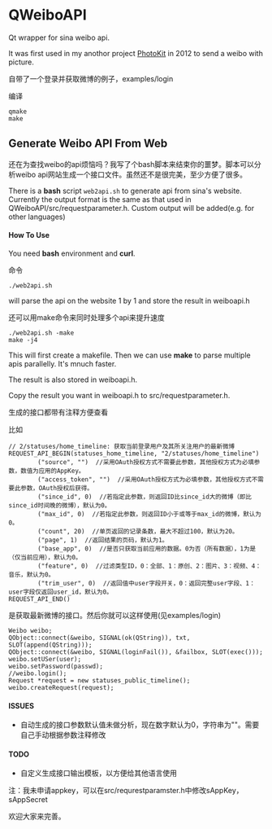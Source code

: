 QWeiboAPI
=========

Qt wrapper for sina weibo api.

It was first used in my anothor project [PhotoKit](https://github.com/wang-bin/PhotoKit) in 2012 to send a weibo with picture.

自带了一个登录并获取微博的例子，examples/login

编译

    qmake
    make


## Generate Weibo API From Web

还在为查找weibo的api烦恼吗？我写了个bash脚本来结束你的噩梦。脚本可以分析weibo api网站生成一个接口文件。虽然还不是很完美，至少方便了很多。

There is a **bash** script `web2api.sh` to generate api from sina's website. Currently the output format is the same as that used in QWeiboAPI/src/requestparameter.h. Custom output will be added(e.g. for other languages)

#### How To Use

You need **bash** environment and **curl**.

命令

    ./web2api.sh

will parse the api on the website 1 by 1 and store the result in weiboapi.h

还可以用make命令来同时处理多个api来提升速度

    ./web2api.sh -make
    make -j4

This will first create a makefile. Then we can use **make** to parse multiple apis parallelly. It's mnuch faster.

The result is also stored in weiboapi.h.

Copy the result you want in weiboapi.h to src/requestparameter.h.

生成的接口都带有注释方便查看

比如

    // 2/statuses/home_timeline: 获取当前登录用户及其所关注用户的最新微博 
    REQUEST_API_BEGIN(statuses_home_timeline, "2/statuses/home_timeline")
            ("source", "")  //采用OAuth授权方式不需要此参数，其他授权方式为必填参数，数值为应用的AppKey。
            ("access_token", "")  //采用OAuth授权方式为必填参数，其他授权方式不需要此参数，OAuth授权后获得。
            ("since_id", 0)  //若指定此参数，则返回ID比since_id大的微博（即比since_id时间晚的微博），默认为0。
            ("max_id", 0)  //若指定此参数，则返回ID小于或等于max_id的微博，默认为0。
            ("count", 20)  //单页返回的记录条数，最大不超过100，默认为20。
            ("page", 1)  //返回结果的页码，默认为1。
            ("base_app", 0)  //是否只获取当前应用的数据。0为否（所有数据），1为是（仅当前应用），默认为0。
            ("feature", 0)  //过滤类型ID，0：全部、1：原创、2：图片、3：视频、4：音乐，默认为0。
            ("trim_user", 0)  //返回值中user字段开关，0：返回完整user字段、1：user字段仅返回user_id，默认为0。
    REQUEST_API_END()

是获取最新微博的接口。然后你就可以这样使用(见examples/login)

    Weibo weibo;
    QObject::connect(&weibo, SIGNAL(ok(QString)), txt, SLOT(append(QString)));
    QObject::connect(&weibo, SIGNAL(loginFail()), &failbox, SLOT(exec()));
    weibo.setUSer(user);
    weibo.setPassword(passwd);
    //weibo.login();
    Request *request = new statuses_public_timeline();
    weibo.createRequest(request);

#### ISSUES

- 自动生成的接口参数默认值未做分析，现在数字默认为0，字符串为""。需要自己手动根据参数注释修改

#### TODO

- 自定义生成接口输出模板，以方便给其他语言使用

注：我未申请appkey，可以在src/requrestparamster.h中修改sAppKey，sAppSecret

欢迎大家来完善。

